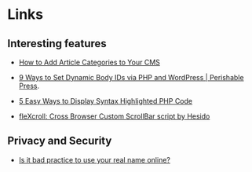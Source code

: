 Links
======


## Interesting features

 - [How to Add Article Categories to Your CMS](http://www.elated.com/articles/add-article-categories-to-your-cms/)

 - [9 Ways to Set Dynamic Body IDs via PHP and WordPress | Perishable Press](http://perishablepress.com/dynamic-body-class-id-php-wordpress/ "9 Ways to Set Dynamic Body IDs via PHP and WordPress | Perishable Press").
 - [5 Easy Ways to Display Syntax Highlighted PHP Code](http://perishablepress.com/5-easy-ways-to-display-syntax-highlighted-php-code/ "5 Easy Ways to Display Syntax Highlighted PHP Code")
 - [fleXcroll: Cross Browser Custom ScrollBar script by Hesido](http://www.hesido.com/web.php?page=customscrollbar "fleXcroll: Cross Browser Custom ScrollBar script by Hesido")

## Privacy and Security



 - [Is it bad practice to use your real name online?](http://security.stackexchange.com/questions/46569/is-it-bad-practice-to-use-your-real-name-online)

